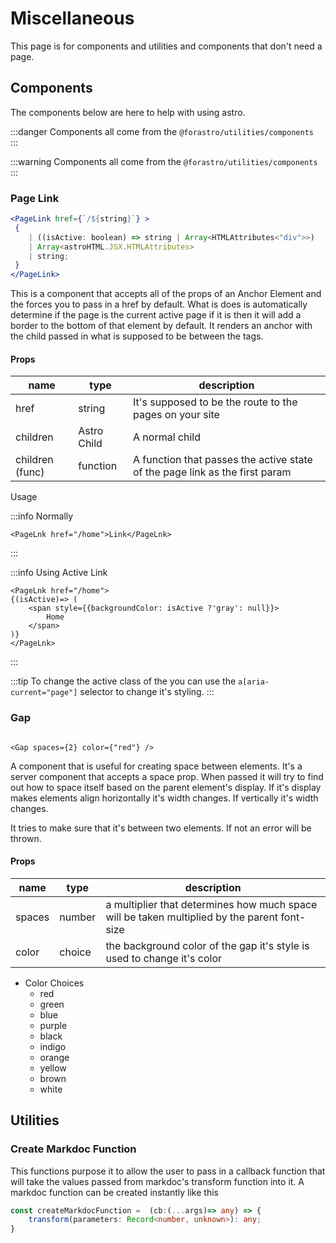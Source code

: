 # Miscellaneous

This page is for components and utilities and components that don't need a page.

## Components

The components below are here to help with using astro.

:::danger
Components all come from the `@forastro/utilities/components`  
:::

:::warning
Components all come from the `@forastro/utilities/components`  
:::

### Page Link

```jsx
<PageLink href={`/${string}`} >
 {
    | ((isActive: boolean) => string | Array<HTMLAttributes<"div">>)
    | Array<astroHTML.JSX.HTMLAttributes>
    | string;
 }
</PageLink>
```

This is a component that accepts all of the props of an Anchor Element and the forces you to pass in a href by default.
What is does is automatically determine if the page is the current active page if it is then it will
add a border to the bottom of that element by default.
It renders an anchor with the child passed in what is supposed to be between the tags.

#### Props

| name            | type        | description                                                                 |
| --------------- | ----------- | --------------------------------------------------------------------------- |
| href            | string      | It's supposed to be the route to the pages on your site                     |
| children        | Astro Child | A normal child                                                              |
| children (func) | function    | A function that passes the active state of the page link as the first param |

Usage

:::info Normally

```tsx
<PageLnk href="/home">Link</PageLnk>
```

:::

:::info Using Active Link

```tsx
<PageLnk href="/home">
{(isActive)=> (
    <span style={{backgroundColor: isActive ?'gray': null}}>
        Home
    </span>
)}
</PageLnk>
```

:::

:::tip
To change the active class of the you can use the `a[aria-current="page"]` selector to change it's styling.
:::

### Gap

```tsx

<Gap spaces={2} color={"red"} />
```

A component that is useful for creating space between elements.
It's a server component that accepts a space prop.
When passed it will try to find out how to space itself based on
the parent element's display.
If it's display makes elements align horizontally it's width changes.
If vertically it's width changes.

It tries to make sure that it's between two elements.
If not an error will be thrown.

#### Props

| name   | type   | description                                                                                  |
| ------ | ------ | -------------------------------------------------------------------------------------------- |
| spaces | number | a multiplier that determines how much space will be taken multiplied by the parent font-size |
| color  | choice | the background color of the gap it's style is used to change it's color                      |

- Color Choices
  - red
  - green
  - blue
  - purple
  - black
  - indigo
  - orange
  - yellow
  - brown
  - white

## Utilities

### Create Markdoc Function

This functions purpose it to allow the user to pass in a callback
function that will take the values passed from markdoc's transform
function into it. A markdoc function can be created instantly like this

```ts
const createMarkdocFunction =  (cb:(...args)=> any) => {
    transform(parameters: Record<number, unknown>): any;
}
```
